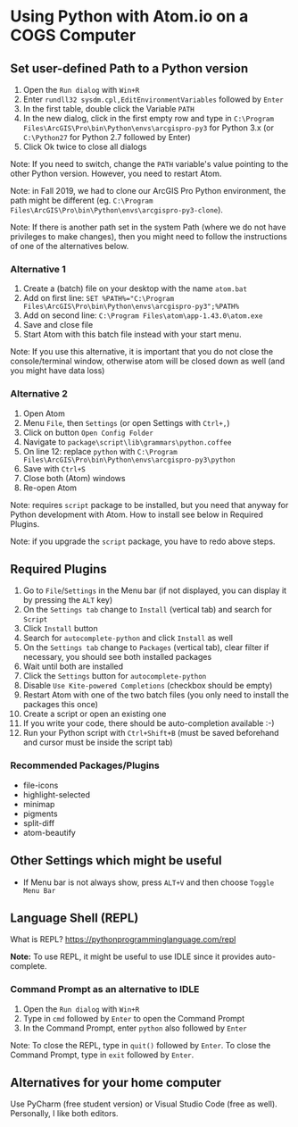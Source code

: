 # Using Python with Atom.io on a COGS Computer
## Set user-defined Path to a Python version
1. Open the `Run dialog` with `Win+R`
2. Enter `rundll32 sysdm.cpl,EditEnvironmentVariables` followed by `Enter`
3. In the first table, double click the Variable `PATH`
4. In the new dialog, click in the first empty row and type in `C:\Program Files\ArcGIS\Pro\bin\Python\envs\arcgispro-py3` for Python 3.x (or `C:\Python27` for Python 2.7 followed by Enter)
5. Click Ok twice to close all dialogs

Note: If you need to switch, change the `PATH` variable's value pointing to the other Python version. However, you need to restart Atom.

Note: in Fall 2019, we had to clone our ArcGIS Pro Python environment, the path might be different (eg. `C:\Program Files\ArcGIS\Pro\bin\Python\envs\arcgispro-py3-clone`).

Note: If there is another path set in the system Path (where we do not have privileges to make changes), then you might need to follow the instructions of one of the alternatives below.

### Alternative 1
1. Create a (batch) file on your desktop with the name `atom.bat`
2. Add on first line: `SET %PATH%="C:\Program Files\ArcGIS\Pro\bin\Python\envs\arcgispro-py3";%PATH%`
3. Add on second line: `C:\Program Files\atom\app-1.43.0\atom.exe`
4. Save and close file
5. Start Atom with this batch file instead with your start menu.

Note: If you use this alternative, it is important that you do not close the console/terminal window, otherwise atom will be closed down as well (and you might have data loss)

### Alternative 2
1. Open Atom
2. Menu `File`, then `Settings` (or open Settings with `Ctrl+,`)
3. Click on button `Open Config Folder`
4. Navigate to `package\script\lib\grammars\python.coffee`
5. On line 12: replace `python` with `C:\Program Files\ArcGIS\Pro\bin\Python\envs\arcgispro-py3\python`
6. Save with `Ctrl+S`
7. Close both (Atom) windows
8. Re-open Atom

Note: requires `script` package to be installed, but you need that anyway for Python development with Atom. How to install see below in Required Plugins.

Note: if you upgrade the `script` package, you have to redo above steps.

## Required Plugins
1. Go to `File`/`Settings` in the Menu bar (if not displayed, you can display it by pressing the `ALT` key)
2. On the `Settings tab` change to `Install` (vertical tab) and search for `Script`
3. Click `Install` button
4. Search for `autocomplete-python` and click `Install` as well
5. On the `Settings tab` change to `Packages` (vertical tab), clear filter if necessary, you should see both installed packages
6. Wait until both are installed
7. Click the `Settings` button for `autocomplete-python`
8. Disable `Use Kite-powered Completions` (checkbox should be empty)
9. Restart Atom with one of the two batch files (you only need to install the packages this once)
10. Create a script or open an existing one
11. If you write your code, there should be auto-completion available :-)
12. Run your Python script with `Ctrl+Shift+B` (must be saved beforehand and cursor must be inside the script tab)

### Recommended Packages/Plugins
- file-icons
- highlight-selected
- minimap
- pigments
- split-diff
- atom-beautify

## Other Settings which might be useful
- If Menu bar is not always show, press `ALT+V` and then choose `Toggle Menu Bar`

## Language Shell (REPL)
What is REPL? https://pythonprogramminglanguage.com/repl

**Note:** To use REPL, it might be useful to use IDLE since it provides auto-complete.

### Command Prompt as an alternative to IDLE
1. Open the `Run dialog` with `Win+R`
2. Type in `cmd` followed by `Enter` to open the Command Prompt
3. In the Command Prompt, enter `python` also followed by `Enter`

Note: To close the REPL, type in `quit()` followed by `Enter`. To close the Command Prompt, type in `exit` followed by `Enter`.

## Alternatives for your home computer
Use PyCharm (free student version) or Visual Studio Code (free as well). Personally, I like both editors.
